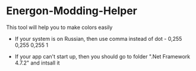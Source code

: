 # Energon-Modding-Helper
This tool will help you to make colors easily

- If your system is on Russian, then use comma instead of dot - 0,255 0,255 0,255 1

- If your app can't start up, then you should go to folder ".Net Framework 4.7.2" and intsall it

